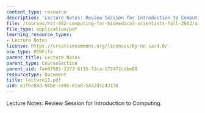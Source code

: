 ```yaml
---
content_type: resource
description: 'Lecture Notes: Review Session for Introduction to Computing.'
file: /courses/hst-952-computing-for-biomedical-scientists-fall-2002/a1f6c08d9bbece9681a85422d5243138_lecture11.pdf
file_type: application/pdf
learning_resource_types:
- Lecture Notes
license: https://creativecommons.org/licenses/by-nc-sa/4.0/
ocw_type: OCWFile
parent_title: Lecture Notes
parent_type: CourseSection
parent_uid: 7ae67581-2373-6f35-72ca-172472cdbe88
resourcetype: Document
title: lecture11.pdf
uid: a1f6c08d-9bbe-ce96-81a8-5422d5243138
---
```

Lecture Notes: Review Session for Introduction to Computing.